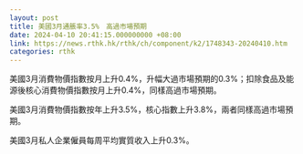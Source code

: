 ```yaml
---
layout: post
title: 美國3月通脹率3.5%　高過市場預期
date: 2024-04-10 20:41:15.000000000 +08:00
link: https://news.rthk.hk/rthk/ch/component/k2/1748343-20240410.htm
categories: rthk
---
```


美國3月消費物價指數按月上升0.4%，升幅大過市場預期的0.3%；扣除食品及能源後核心消費物價指數按月上升0.4%，同樣高過市場預期。

美國3月消費物價指數按年上升3.5%，核心指數上升3.8%，兩者同樣高過市場預期。

美國3月私人企業僱員每周平均實質收入上升0.3%。
